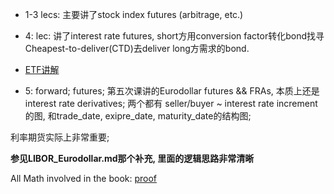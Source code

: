 - 1-3 lecs: 主要讲了stock index futures (arbitrage, etc.)

- 4: lec: 讲了interest rate futures, short方用conversion factor转化bond找寻Cheapest-to-deliver(CTD)去deliver long方需求的bond.

- [ETF讲解](https://www.investopedia.com/terms/e/etf.asp)

- 5: forward; futures; 第五次课讲的Eurodollar futures && FRAs, 本质上还是interest rate derivatives; 两个都有 seller/buyer ~ interest rate increment 的图, 和trade_date, exipre_date, maturity_date的结构图; 

利率期货实际上非常重要; 

**参见LIBOR_Eurodollar.md那个补充, 里面的逻辑思路非常清晰**

All Math involved in the book: [proof](http://www-2.rotman.utoronto.ca/~hull/technicalnotes/)
